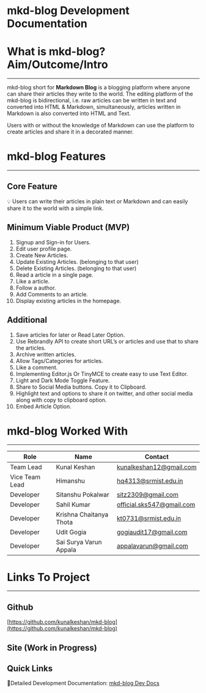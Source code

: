 # mkd-blog Development Documentation

# What is mkd-blog? Aim/Outcome/Intro

---

mkd-blog short for **Markdown Blog** is a blogging platform where anyone can share their articles they write to the world. The editing platform of the mkd-blog is bidirectional, i.e. raw articles can be written in text and converted into HTML & Markdown, simultaneously, articles written in Markdown is also converted into HTML and Text.

Users with or without the knowledge of Markdown can use the platform to create articles and share it in a decorated manner.

# mkd-blog Features

---

## Core Feature

<aside>
💡 Users can write their articles in plain text or Markdown and can easily share it to the world with a simple link.

</aside>

## Minimum Viable Product (MVP)

1. Signup and Sign-in for Users.
2. Edit user profile page.
3. Create New Articles.
4. Update Existing Articles. (belonging to that user)
5. Delete Existing Articles. (belonging to that user)
6. Read a article in a single page.
7. Like a article.
8. Follow a author.
9. Add Comments to an article.
10. Display existing articles in the homepage.

## Additional

1. Save articles for later or Read Later Option.
2. Use Rebrandly API to create short URL’s or articles and use that to share the articles.  
3. Archive written articles.
4. Allow Tags/Categories for articles.
5. Like a comment.
6. Implementing Editor.js Or TinyMCE to create easy to use Text Editor.
7. Light and Dark Mode Toggle Feature.
8. Share to Social Media buttons. Copy it to Clipboard.
9. Highlight text and options to share it on twitter, and other social media along with copy to clipboard option.
10. Embed Article Option.

# mkd-blog Worked With

---

| Role | Name | Contact |
| --- | --- | --- |
| Team Lead | Kunal Keshan | kunalkeshan12@gmail.com |
| Vice Team Lead | Himanshu | hq4313@srmist.edu.in |
| Developer | Sitanshu Pokalwar | sitz2309@gmail.com |
| Developer | Sahil Kumar | official.sks547@gmail.com |
| Developer | Krishna Chaitanya Thota | kt0731@srmist.edu.in |
| Developer | Udit Gogia | gogiaudit17@gmail.com |
| Developer | Sai Surya Varun Appala | appalavarun@gmail.com |

# Links To Project

---

## Github

[https://github.com/kunalkeshan/mkd-blog](https://github.com/kunalkeshan/mkd-blog)

## Site (Work in Progress)

## Quick Links

📨Detailed Development Documentation: [mkd-blog Dev Docs](https://bit.ly/mkdBlogDevDocs)
